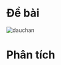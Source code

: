 # Đề bài
![dauchan](https://github.com/VanHoang110802/Competitive_Programming/assets/108053955/0140ab1e-5201-44c3-bceb-ff8d18da7d49)

# Phân tích
